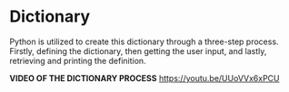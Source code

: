 # Dictionary
Python is utilized to create this dictionary through a three-step process. Firstly, defining the dictionary, then getting the user input, and lastly, retrieving and printing the definition.

**VIDEO OF THE DICTIONARY PROCESS**
https://youtu.be/UUoVVx6xPCU
